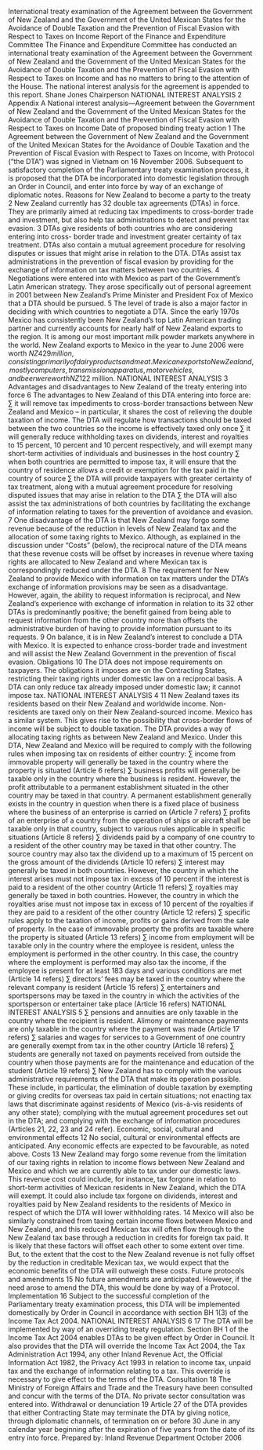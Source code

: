 International treaty examination of the Agreement between the Government of New Zealand and the Government of the United Mexican States for the Avoidance of Double Taxation and the Prevention of Fiscal Evasion with Respect to Taxes on Income Report of the Finance and Expenditure Committee The Finance and Expenditure Committee has conducted an international treaty examination of the Agreement between the Government of New Zealand and the Government of the United Mexican States for the Avoidance of Double Taxation and the Prevention of Fiscal Evasion with Respect to Taxes on Income and has no matters to bring to the attention of the House. The national interest analysis for the agreement is appended to this report. Shane Jones Chairperson NATIONAL INTEREST ANALYSIS 2 Appendix A National interest analysis—Agreement between the Government of New Zealand and the Government of the United Mexican States for the Avoidance of Double Taxation and the Prevention of Fiscal Evasion with Respect to Taxes on Income Date of proposed binding treaty action 1 The Agreement between the Government of New Zealand and the Government of the United Mexican States for the Avoidance of Double Taxation and the Prevention of Fiscal Evasion with Respect to Taxes on Income, with Protocol (“the DTA”) was signed in Vietnam on 16 November 2006. Subsequent to satisfactory completion of the Parliamentary treaty examination process, it is proposed that the DTA be incorporated into domestic legislation through an Order in Council, and enter into force by way of an exchange of diplomatic notes. Reasons for New Zealand to become a party to the treaty 2 New Zealand currently has 32 double tax agreements (DTAs) in force. They are primarily aimed at reducing tax impediments to cross-border trade and investment, but also help tax administrations to detect and prevent tax evasion. 3 DTAs give residents of both countries who are considering entering into cross- border trade and investment greater certainty of tax treatment. DTAs also contain a mutual agreement procedure for resolving disputes or issues that might arise in relation to the DTA. DTAs assist tax administrations in the prevention of fiscal evasion by providing for the exchange of information on tax matters between two countries. 4 Negotiations were entered into with Mexico as part of the Government’s Latin American strategy. They arose specifically out of personal agreement in 2001 between New Zealand’s Prime Minister and President Fox of Mexico that a DTA should be pursued. 5 The level of trade is also a major factor in deciding with which countries to negotiate a DTA. Since the early 1970s Mexico has consistently been New Zealand’s top Latin American trading partner and currently accounts for nearly half of New Zealand exports to the region. It is among our most important milk powder markets anywhere in the world. New Zealand exports to Mexico in the year to June 2006 were worth $NZ429 million, consisting primarily of dairy products and meat. Mexican exports to New Zealand, mostly computers, transmission apparatus, motor vehicles, and beer were worth NZ$122 million. NATIONAL INTEREST ANALYSIS 3 Advantages and disadvantages to New Zealand of the treaty entering into force 6 The advantages to New Zealand of this DTA entering into force are: ∑ it will remove tax impediments to cross-border transactions between New Zealand and Mexico – in particular, it shares the cost of relieving the double taxation of income. The DTA will regulate how transactions should be taxed between the two countries so the income is effectively taxed only once ∑ it will generally reduce withholding taxes on dividends, interest and royalties to 15 percent, 10 percent and 10 percent respectively, and will exempt many short-term activities of individuals and businesses in the host country ∑ when both countries are permitted to impose tax, it will ensure that the country of residence allows a credit or exemption for the tax paid in the country of source ∑ the DTA will provide taxpayers with greater certainty of tax treatment, along with a mutual agreement procedure for resolving disputed issues that may arise in relation to the DTA ∑ the DTA will also assist the tax administrations of both countries by facilitating the exchange of information relating to taxes for the prevention of avoidance and evasion. 7 One disadvantage of the DTA is that New Zealand may forgo some revenue because of the reduction in levels of New Zealand tax and the allocation of some taxing rights to Mexico. Although, as explained in the discussion under “Costs” (below), the reciprocal nature of the DTA means that these revenue costs will be offset by increases in revenue where taxing rights are allocated to New Zealand and where Mexican tax is correspondingly reduced under the DTA. 8 The requirement for New Zealand to provide Mexico with information on tax matters under the DTA’s exchange of information provisions may be seen as a disadvantage. However, again, the ability to request information is reciprocal, and New Zealand’s experience with exchange of information in relation to its 32 other DTAs is predominantly positive; the benefit gained from being able to request information from the other country more than offsets the administrative burden of having to provide information pursuant to its requests. 9 On balance, it is in New Zealand’s interest to conclude a DTA with Mexico. It is expected to enhance cross-border trade and investment and will assist the New Zealand Government in the prevention of fiscal evasion. Obligations 10 The DTA does not impose requirements on taxpayers. The obligations it imposes are on the Contracting States, restricting their taxing rights under domestic law on a reciprocal basis. A DTA can only reduce tax already imposed under domestic law; it cannot impose tax. NATIONAL INTEREST ANALYSIS 4 11 New Zealand taxes its residents based on their New Zealand and worldwide income. Non-residents are taxed only on their New Zealand-sourced income. Mexico has a similar system. This gives rise to the possibility that cross-border flows of income will be subject to double taxation. The DTA provides a way of allocating taxing rights as between New Zealand and Mexico. Under this DTA, New Zealand and Mexico will be required to comply with the following rules when imposing tax on residents of either country: ∑ income from immovable property will generally be taxed in the country where the property is situated (Article 6 refers) ∑ business profits will generally be taxable only in the country where the business is resident. However, the profit attributable to a permanent establishment situated in the other country may be taxed in that country. A permanent establishment generally exists in the country in question when there is a fixed place of business where the business of an enterprise is carried on (Article 7 refers) ∑ profits of an enterprise of a country from the operation of ships or aircraft shall be taxable only in that country, subject to various rules applicable in specific situations (Article 8 refers) ∑ dividends paid by a company of one country to a resident of the other country may be taxed in that other country. The source country may also tax the dividend up to a maximum of 15 percent on the gross amount of the dividends (Article 10 refers) ∑ interest may generally be taxed in both countries. However, the country in which the interest arises must not impose tax in excess of 10 percent if the interest is paid to a resident of the other country (Article 11 refers) ∑ royalties may generally be taxed in both countries. However, the country in which the royalties arise must not impose tax in excess of 10 percent of the royalties if they are paid to a resident of the other country (Article 12 refers) ∑ specific rules apply to the taxation of income, profits or gains derived from the sale of property. In the case of immovable property the profits are taxable where the property is situated (Article 13 refers) ∑ income from employment will be taxable only in the country where the employee is resident, unless the employment is performed in the other country. In this case, the country where the employment is performed may also tax the income, if the employee is present for at least 183 days and various conditions are met (Article 14 refers) ∑ directors’ fees may be taxed in the country where the relevant company is resident (Article 15 refers) ∑ entertainers and sportspersons may be taxed in the country in which the activities of the sportsperson or entertainer take place (Article 16 refers) NATIONAL INTEREST ANALYSIS 5 ∑ pensions and annuities are only taxable in the country where the recipient is resident. Alimony or maintenance payments are only taxable in the country where the payment was made (Article 17 refers) ∑ salaries and wages for services to a Government of one country are generally exempt from tax in the other country (Article 18 refers) ∑ students are generally not taxed on payments received from outside the country when those payments are for the maintenance and education of the student (Article 19 refers) ∑ New Zealand has to comply with the various administrative requirements of the DTA that make its operation possible. These include, in particular, the elimination of double taxation by exempting or giving credits for overseas tax paid in certain situations; not enacting tax laws that discriminate against residents of Mexico (vis-à-vis residents of any other state); complying with the mutual agreement procedures set out in the DTA; and complying with the exchange of information procedures (Articles 21, 22, 23 and 24 refer). Economic, social, cultural and environmental effects 12 No social, cultural or environmental effects are anticipated. Any economic effects are expected to be favourable, as noted above. Costs 13 New Zealand may forgo some revenue from the limitation of our taxing rights in relation to income flows between New Zealand and Mexico and which we are currently able to tax under our domestic laws. This revenue cost could include, for instance, tax forgone in relation to short-term activities of Mexican residents in New Zealand, which the DTA will exempt. It could also include tax forgone on dividends, interest and royalties paid by New Zealand residents to the residents of Mexico in respect of which the DTA will lower withholding rates. 14 Mexico will also be similarly constrained from taxing certain income flows between Mexico and New Zealand, and this reduced Mexican tax will often flow through to the New Zealand tax base through a reduction in credits for foreign tax paid. It is likely that these factors will offset each other to some extent over time. But, to the extent that the cost to the New Zealand revenue is not fully offset by the reduction in creditable Mexican tax, we would expect that the economic benefits of the DTA will outweigh these costs. Future protocols and amendments 15 No future amendments are anticipated. However, if the need arose to amend the DTA, this would be done by way of a Protocol. Implementation 16 Subject to the successful completion of the Parliamentary treaty examination process, this DTA will be implemented domestically by Order in Council in accordance with section BH 1(3) of the Income Tax Act 2004. NATIONAL INTEREST ANALYSIS 6 17 The DTA will be implemented by way of an overriding treaty regulation. Section BH 1 of the Income Tax Act 2004 enables DTAs to be given effect by Order in Council. It also provides that the DTA will override the Income Tax Act 2004, the Tax Administration Act 1994, any other Inland Revenue Act, the Official Information Act 1982, the Privacy Act 1993 in relation to income tax, unpaid tax and the exchange of information relating to a tax. This override is necessary to give effect to the terms of the DTA. Consultation 18 The Ministry of Foreign Affairs and Trade and the Treasury have been consulted and concur with the terms of the DTA. No private sector consultation was entered into. Withdrawal or denunciation 19 Article 27 of the DTA provides that either Contracting State may terminate the DTA by giving notice, through diplomatic channels, of termination on or before 30 June in any calendar year beginning after the expiration of five years from the date of its entry into force. Prepared by: Inland Revenue Department October 2006